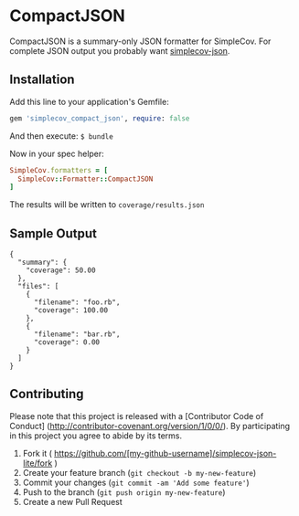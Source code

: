 # CompactJSON

CompactJSON is a summary-only JSON formatter for SimpleCov. For complete JSON
output you probably want [simplecov-json](https://github.com/vicentllongo/simplecov-json).

## Installation

Add this line to your application's Gemfile:

```ruby
gem 'simplecov_compact_json', require: false
```

And then execute:
    `$ bundle`

Now in your spec helper:

```ruby
SimpleCov.formatters = [
  SimpleCov::Formatter::CompactJSON
]
```

The results will be written to `coverage/results.json`

## Sample Output

```
{
  "summary": {
    "coverage": 50.00
  },
  "files": [
    {
      "filename": "foo.rb",
      "coverage": 100.00
    },
    {
      "filename": "bar.rb",
      "coverage": 0.00
    }
  ]
}
```

## Contributing

Please note that this project is released with a [Contributor Code of Conduct]
(http://contributor-covenant.org/version/1/0/0/).
By participating in this project you agree to abide by its terms.

1. Fork it ( https://github.com/[my-github-username]/simplecov-json-lite/fork )
2. Create your feature branch (`git checkout -b my-new-feature`)
3. Commit your changes (`git commit -am 'Add some feature'`)
4. Push to the branch (`git push origin my-new-feature`)
5. Create a new Pull Request
